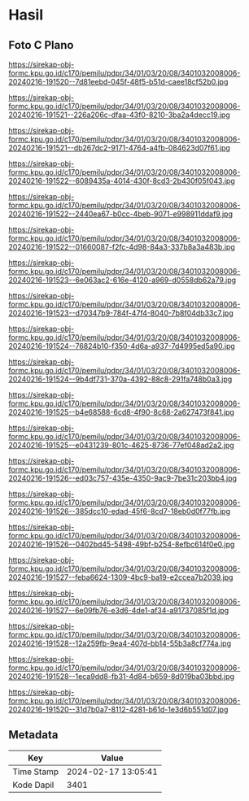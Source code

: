 # Hasil

## Foto C Plano

https://sirekap-obj-formc.kpu.go.id/c170/pemilu/pdpr/34/01/03/20/08/3401032008006-20240216-191520--7d81eebd-045f-48f5-b51d-caee18cf52b0.jpg

https://sirekap-obj-formc.kpu.go.id/c170/pemilu/pdpr/34/01/03/20/08/3401032008006-20240216-191521--226a206c-dfaa-43f0-8210-3ba2a4decc19.jpg

https://sirekap-obj-formc.kpu.go.id/c170/pemilu/pdpr/34/01/03/20/08/3401032008006-20240216-191521--db267dc2-9171-4764-a4fb-084623d07f61.jpg

https://sirekap-obj-formc.kpu.go.id/c170/pemilu/pdpr/34/01/03/20/08/3401032008006-20240216-191522--6089435a-4014-430f-8cd3-2b430f05f043.jpg

https://sirekap-obj-formc.kpu.go.id/c170/pemilu/pdpr/34/01/03/20/08/3401032008006-20240216-191522--2440ea67-b0cc-4beb-9071-e998911ddaf9.jpg

https://sirekap-obj-formc.kpu.go.id/c170/pemilu/pdpr/34/01/03/20/08/3401032008006-20240216-191522--01660087-f2fc-4d98-84a3-337b8a3a483b.jpg

https://sirekap-obj-formc.kpu.go.id/c170/pemilu/pdpr/34/01/03/20/08/3401032008006-20240216-191523--6e063ac2-616e-4120-a969-d0558db62a79.jpg

https://sirekap-obj-formc.kpu.go.id/c170/pemilu/pdpr/34/01/03/20/08/3401032008006-20240216-191523--d70347b9-784f-47f4-8040-7b8f04db33c7.jpg

https://sirekap-obj-formc.kpu.go.id/c170/pemilu/pdpr/34/01/03/20/08/3401032008006-20240216-191524--76824b10-f350-4d6a-a937-7d4995ed5a90.jpg

https://sirekap-obj-formc.kpu.go.id/c170/pemilu/pdpr/34/01/03/20/08/3401032008006-20240216-191524--9b4df731-370a-4392-88c8-291fa748b0a3.jpg

https://sirekap-obj-formc.kpu.go.id/c170/pemilu/pdpr/34/01/03/20/08/3401032008006-20240216-191525--b4e68588-6cd8-4f90-8c68-2a627473f841.jpg

https://sirekap-obj-formc.kpu.go.id/c170/pemilu/pdpr/34/01/03/20/08/3401032008006-20240216-191525--e0431239-801c-4625-8736-77ef048ad2a2.jpg

https://sirekap-obj-formc.kpu.go.id/c170/pemilu/pdpr/34/01/03/20/08/3401032008006-20240216-191526--ed03c757-435e-4350-9ac9-7be31c203bb4.jpg

https://sirekap-obj-formc.kpu.go.id/c170/pemilu/pdpr/34/01/03/20/08/3401032008006-20240216-191526--385dcc10-edad-45f6-8cd7-18eb0d0f77fb.jpg

https://sirekap-obj-formc.kpu.go.id/c170/pemilu/pdpr/34/01/03/20/08/3401032008006-20240216-191526--0402bd45-5498-49bf-b254-8efbc614f0e0.jpg

https://sirekap-obj-formc.kpu.go.id/c170/pemilu/pdpr/34/01/03/20/08/3401032008006-20240216-191527--feba6624-1309-4bc9-ba19-e2ccea7b2039.jpg

https://sirekap-obj-formc.kpu.go.id/c170/pemilu/pdpr/34/01/03/20/08/3401032008006-20240216-191527--6e09fb76-e3d6-4de1-af34-a91737085f1d.jpg

https://sirekap-obj-formc.kpu.go.id/c170/pemilu/pdpr/34/01/03/20/08/3401032008006-20240216-191528--12a259fb-9ea4-407d-bb14-55b3a8cf774a.jpg

https://sirekap-obj-formc.kpu.go.id/c170/pemilu/pdpr/34/01/03/20/08/3401032008006-20240216-191528--1eca9dd8-fb31-4d84-b659-8d019ba03bbd.jpg

https://sirekap-obj-formc.kpu.go.id/c170/pemilu/pdpr/34/01/03/20/08/3401032008006-20240216-191520--31d7b0a7-8112-4281-b61d-1e3d6b551d07.jpg


## Metadata

| Key        | Value               |
| ---------- | ------------------- |
| Time Stamp | 2024-02-17 13:05:41 |
| Kode Dapil | 3401                |



